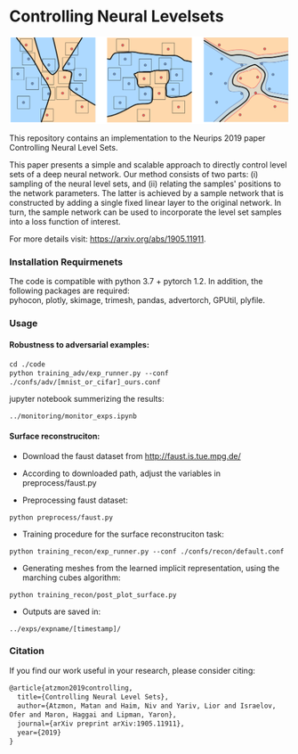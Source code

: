 # Controlling Neural Levelsets

<p align="center">
  <img src="teaser.png"/>
</p>


This repository contains an implementation to the Neurips 2019 paper Controlling Neural Level Sets.

This paper presents a simple and scalable approach to directly control level sets of a deep neural network. Our method consists of two parts: (i) sampling of the neural level sets, and (ii) relating the samples' positions to the network parameters. The latter is achieved by a sample network that is constructed by adding a single fixed linear layer to the original network. In turn, the sample network can be used to incorporate the level set samples into a loss function of interest. 

For more details visit: https://arxiv.org/abs/1905.11911.

### Installation Requirmenets
The code is compatible with python 3.7 + pytorch 1.2. In addition, the following packages are required:  
pyhocon, plotly, skimage, trimesh, pandas, advertorch, GPUtil, plyfile.

### Usage
#### Robustness to adversarial examples: 
```
cd ./code
python training_adv/exp_runner.py --conf ./confs/adv/[mnist_or_cifar]_ours.conf
```


jupyter notebook summerizing the results:
  ```
../monitoring/monitor_exps.ipynb
  ```


#### Surface reconstruciton:  
  - Download the faust dataset from http://faust.is.tue.mpg.de/
  
  - According to downloaded path, adjust the variables in preprocess/faust.py
  
  - Preprocessing faust dataset:
  ```
  python preprocess/faust.py
  ```
  
  - Training procedure for the surface reconstruciton task:
  ```
  python training_recon/exp_runner.py --conf ./confs/recon/default.conf
  ```
  
  - Generating meshes from the learned implicit representation, using the marching cubes algorithm:
  ```
  python training_recon/post_plot_surface.py
  ```

* Outputs are saved in:  
```
../exps/expname/[timestamp]/
```

### Citation
If you find our work useful in your research, please consider citing:

	@article{atzmon2019controlling,
	  title={Controlling Neural Level Sets},
	  author={Atzmon, Matan and Haim, Niv and Yariv, Lior and Israelov, Ofer and Maron, Haggai and Lipman, Yaron},
	  journal={arXiv preprint arXiv:1905.11911},
	  year={2019}
	}


